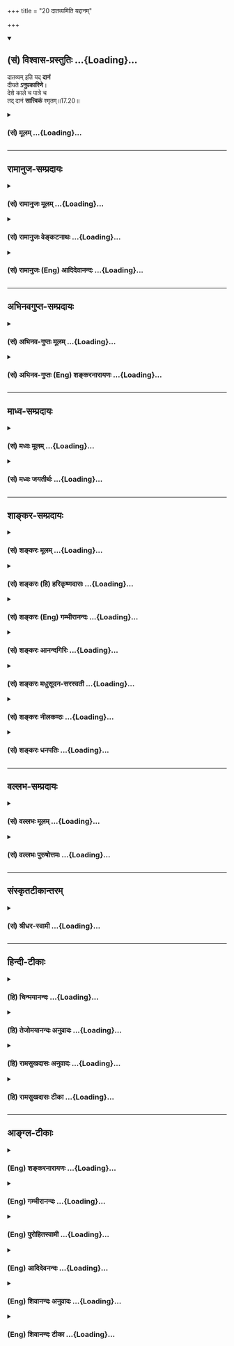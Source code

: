 +++
title = "20 दातव्यमिति यद्दानम्"

+++
<div class="js_include" newlevelforh1="2" title="(सं) विश्वास-प्रस्तुतिः" unfilled url="/mahAbhAratam/shlokashaH/06-bhIShma-parva/03-bhagavad-gItA-parva/saMskRtam/vishvAsa-prastutiH/17_shraddhA-traya-vibhA/20_dAtavyamiti_yaddA.md">
<details open><summary><h2>(सं) विश्वास-प्रस्तुतिः ...{Loading}...</h2></summary>

दातव्यम् इति यद् **दानं**  
दीयते **ऽनुपकारिणे**।  
देशे काले च पात्रे च  
तद् दानं **सात्त्विकं** स्मृतम्॥17.20॥
</details>
</div>
<div class="js_include collapsed" newlevelforh1="3" title="(सं) मूलम्" unfilled url="/mahAbhAratam/shlokashaH/06-bhIShma-parva/03-bhagavad-gItA-parva/saMskRtam/mUlam/17_shraddhA-traya-vibhA/20_dAtavyamiti_yaddA.md">
<details><summary><h3>(सं) मूलम् ...{Loading}...</h3></summary>

दातव्यमिति यद्दानं दीयतेऽनुपकारिणे।  
देशे काले च पात्रे च तद्दानं सात्त्विकं स्मृतम्।।17.20।।
</details>
</div>


_________________
## रामानुज-सम्प्रदायः
<div class="js_include collapsed" newlevelforh1="3" title="(सं) रामानुजः मूलम्" unfilled url="/mahAbhAratam/shlokashaH/06-bhIShma-parva/03-bhagavad-gItA-parva/saMskRtam/rAmAnujaH/mUlam/17_shraddhA-traya-vibhA/20_dAtavyamiti_yaddA.md">
<details><summary><h3>(सं) रामानुजः मूलम् ...{Loading}...</h3></summary>

।।17.20।। फलाभिसन्धिरहितं **दातव्यम् इति देशे काले पात्रे च अनुपकारिणे
यद् दानं दीयते तद् दानं सात्त्विकं स्मृतम्।**

</details>
</div>
<div class="js_include collapsed" newlevelforh1="3" title="(सं) रामानुजः वेङ्कटनाथः" unfilled url="/mahAbhAratam/shlokashaH/06-bhIShma-parva/03-bhagavad-gItA-parva/saMskRtam/rAmAnujaH/venkaTanAthaH/17_shraddhA-traya-vibhA/20_dAtavyamiti_yaddA.md">
<details><summary><h3>(सं) रामानुजः वेङ्कटनाथः ...{Loading}...</h3></summary>

  
  
।।17.20।। राजसे दानेफलमुद्दिश्य इति विशेषणादत्र
स्वर्गादिफलसङ्गनिवृत्तिरुक्ता। अनुपकारिणे इत्येतत्
दृष्टफलाभिसन्धिरहिताभिप्रायम्। दातव्यम्
इत्येतत्सात्त्विकतपःप्रभृतिष्विवाभिसन्ध्यन्तरव्युदासार्थमित्याह --
फलाभिसन्धिरहितमिति। यद्यप्यत्र पात्रमेवार्थतोऽनुपकारित्वेन विशेष्यते;
तथापि सम्प्रदानत्वद्रव्यप्रतिष्ठाधिकरणत्वयोर्विवक्षया चतुर्थीसप्तम्योः
सह प्रयोगः। पात्रे सिद्धेऽनुपकारिणे तस्मा इति वाऽन्वयः। पात्रे दीयते;
तच्चानुपकारिणे दीयत इति वा वाक्यभेदो ग्राह्यः। देशकालशब्दावत्र
दानार्हतया चोदितपुण्यदेशकालविषयौ। पात्रं तुन विद्यया केवलया जन्मना
(तपसा) वापि पात्रता। यस्य वृत्तमिमे चोक्ते तद्धि पात्रं प्रचक्षते
\[या.स्मृ.1।200\] इत्यादिभिर्विवक्षितम्।  
  

</details>
</div>
<div class="js_include collapsed" newlevelforh1="3" title="(सं) रामानुजः (Eng) आदिदेवानन्दः" unfilled url="/mahAbhAratam/shlokashaH/06-bhIShma-parva/03-bhagavad-gItA-parva/saMskRtam/rAmAnujaH/english/AdidevAnandaH/17_shraddhA-traya-vibhA/20_dAtavyamiti_yaddA.md">
<details><summary><h3>(सं) रामानुजः (Eng) आदिदेवानन्दः ...{Loading}...</h3></summary>

17.20 Gifts given without thought of return of favours and with the feelings, 'These gifts must be given,' at the proper places and time to a worthy person who makes no return - such gifts are said to be Sattvika.

</details>
</div>


_________________
## अभिनवगुप्त-सम्प्रदायः
<div class="js_include collapsed" newlevelforh1="3" title="(सं) अभिनव-गुप्तः मूलम्" unfilled url="/mahAbhAratam/shlokashaH/06-bhIShma-parva/03-bhagavad-gItA-parva/saMskRtam/abhinava-guptaH/mUlam/17_shraddhA-traya-vibhA/20_dAtavyamiti_yaddA.md">
<details><summary><h3>(सं) अभिनव-गुप्तः मूलम् ...{Loading}...</h3></summary>

।।17.20 -- 17.22।। दातव्यमित्यादि उदाहृतमित्यन्तम्। दातव्यमिति --
दद्यादिति नियोगमात्रं पालनीयमिति दोषाभिसंधानाय +++(S येषामभिसन्धाय;
दोषासन्धाय )+++। परिक्लिष्टं मितादिदोषात्। दानस्य चासत्करणं
तत्संप्रदानाद्यसत्करणात्। एवं लौकिकानां
सात्त्विकादित्रिप्रकाराशयानुसारेण क्रिया व्याख्याता।

</details>
</div>
<div class="js_include collapsed" newlevelforh1="3" title="(सं) अभिनव-गुप्तः (Eng) शङ्करनारायणः" unfilled url="/mahAbhAratam/shlokashaH/06-bhIShma-parva/03-bhagavad-gItA-parva/saMskRtam/abhinava-guptaH/english/shankaranArAyaNaH/17_shraddhA-traya-vibhA/20_dAtavyamiti_yaddA.md">
<details><summary><h3>(सं) अभिनव-गुप्तः (Eng) शङ्करनारायणः ...{Loading}...</h3></summary>

17.20 See Comment under 17.22

</details>
</div>


_________________
## माध्व-सम्प्रदायः
<div class="js_include collapsed" newlevelforh1="3" title="(सं) मध्वः मूलम्" unfilled url="/mahAbhAratam/shlokashaH/06-bhIShma-parva/03-bhagavad-gItA-parva/saMskRtam/madhvaH/mUlam/17_shraddhA-traya-vibhA/20_dAtavyamiti_yaddA.md">
<details><summary><h3>(सं) मध्वः मूलम् ...{Loading}...</h3></summary>

।।17.20।। Sri Madhvacharya did not comment on this sloka.,

</details>
</div>
<div class="js_include collapsed" newlevelforh1="3" title="(सं) मध्वः जयतीर्थः" unfilled url="/mahAbhAratam/shlokashaH/06-bhIShma-parva/03-bhagavad-gItA-parva/saMskRtam/madhvaH/jayatIrthaH/17_shraddhA-traya-vibhA/20_dAtavyamiti_yaddA.md">
<details><summary><h3>(सं) मध्वः जयतीर्थः ...{Loading}...</h3></summary>

।।17.20।। Sri Jayatirtha did not comment on this sloka.  
  

</details>
</div>


_________________
## शाङ्कर-सम्प्रदायः
<div class="js_include collapsed" newlevelforh1="3" title="(सं) शङ्करः मूलम्" unfilled url="/mahAbhAratam/shlokashaH/06-bhIShma-parva/03-bhagavad-gItA-parva/saMskRtam/shankaraH/mUlam/17_shraddhA-traya-vibhA/20_dAtavyamiti_yaddA.md">
<details><summary><h3>(सं) शङ्करः मूलम् ...{Loading}...</h3></summary>

।।17.20।। --,**दातव्यमिति** एवं मनः कृत्वा **यत् दानं दीयते अनुपकारिणे**
प्रत्युपकारासमर्थाय; समर्थायापि निरपेक्षं दीयते; **देशे** पुण्ये
कुरुक्षेत्रादौ; **काले** संक्रान्त्यादौ; **पात्रे च** षडङ्गविद्वेदपारग
इत्यादौ; **तत् दानं सात्त्विकं स्मृतम्**।।

</details>
</div>
<div class="js_include collapsed" newlevelforh1="3" title="(सं) शङ्करः (हि) हरिकृष्णदासः" unfilled url="/mahAbhAratam/shlokashaH/06-bhIShma-parva/03-bhagavad-gItA-parva/saMskRtam/shankaraH/hindI/harikRShNadAsaH/17_shraddhA-traya-vibhA/20_dAtavyamiti_yaddA.md">
<details><summary><h3>(सं) शङ्करः (हि) हरिकृष्णदासः ...{Loading}...</h3></summary>

।।17.20।। अब दानके भेद कहे जाते हैं --, जो दान देना ही उचित है मनमें ऐसा
विचार करके अनुपकारीको; जो कि प्रत्युपकार करनेमें समर्थ न हो; यदि समर्थ
हो तो भी जिससे प्रत्युपकार चाहा न गया हो; ऐसे अधिकारीको दिया जाता है तथा
जो कुरुक्षेत्र आदि पुण्यभूमिमें; संक्रान्ति आदि पुण्यकालमें और छहों
अङ्गोंके सहित वेदको जाननेवाले ब्राह्मण आदि श्रेष्ठ पात्रको दिया जाता है
वह दान सात्त्विक कहा गया है।

</details>
</div>
<div class="js_include collapsed" newlevelforh1="3" title="(सं) शङ्करः (Eng) गम्भीरानन्दः" unfilled url="/mahAbhAratam/shlokashaH/06-bhIShma-parva/03-bhagavad-gItA-parva/saMskRtam/shankaraH/english/gambhIrAnandaH/17_shraddhA-traya-vibhA/20_dAtavyamiti_yaddA.md">
<details><summary><h3>(सं) शङ्करः (Eng) गम्भीरानन्दः ...{Loading}...</h3></summary>

17.20 Tat, that; danam, gift; is smrtam, referred to; as sattvikam, born
of sattva; yat, which gift; is diyate, given; with the idea in mind
datavyam iti, that it ought to be given without consideration;
anupakarine, to one who will not serve in return, and even to oen who
can; and dese, at the (proper) place-in holy places like Kuruksetra etc.
; kale, at the (proper) time-during Sankranti \[During the passage of
the sun or any planetary body from one zodiacal sign into
another.-V.S.A.\] etc.; and patre, to a (proper) person-to one who is
versed in the Vedas together with their six branches, and such others.

</details>
</div>
<div class="js_include collapsed" newlevelforh1="3" title="(सं) शङ्करः आनन्दगिरिः" unfilled url="/mahAbhAratam/shlokashaH/06-bhIShma-parva/03-bhagavad-gItA-parva/saMskRtam/shankaraH/AnandagiriH/17_shraddhA-traya-vibhA/20_dAtavyamiti_yaddA.md">
<details><summary><h3>(सं) शङ्करः आनन्दगिरिः ...{Loading}...</h3></summary>

।।17.20।। क्रमप्राप्तं दानस्य गुणनिमित्तभेदमाह -- **इदानीमिति।**
दातव्यमित्येवं मनः कृत्वा दानमेव मया भाव्यं न फलमित्यभिसंधायेत्यर्थः।

</details>
</div>
<div class="js_include collapsed" newlevelforh1="3" title="(सं) शङ्करः मधुसूदन-सरस्वती" unfilled url="/mahAbhAratam/shlokashaH/06-bhIShma-parva/03-bhagavad-gItA-parva/saMskRtam/shankaraH/madhusUdana-sarasvatI/17_shraddhA-traya-vibhA/20_dAtavyamiti_yaddA.md">
<details><summary><h3>(सं) शङ्करः मधुसूदन-सरस्वती ...{Loading}...</h3></summary>

।।17.20।। इदानीं क्रमप्राप्तस्य दानस्य त्रैविध्यं दर्शयति त्रिभिः --
दातव्यमित्यादिभिः। दातव्यमेव,शास्त्रचोदनावशादित्येवं निश्चयेन नतु
फलाभिसन्धिना यद्दानं तुलापुरुषादि दीयते अनुपकारिणे,प्रत्युपकाराजनकाय;
देशे पुण्ये कुरुक्षेत्रादौ; काले च पुण्ये सूर्योपरागादौ; पात्रे चेति
चतुर्थ्यर्थे सप्तमी। कीदृशायानुपकारिणे दीयते पात्राय च विद्यातपोयुक्ताय;
पात्रे रक्षकायेति वा। विद्यातपोभ्यामात्मनो दातुश्च पालनक्षम एव
प्रतिगृह्णीयादिति शास्त्रादिति। तदेवंभूतं दानं सात्त्विकं स्मृतम्।

</details>
</div>
<div class="js_include collapsed" newlevelforh1="3" title="(सं) शङ्करः नीलकण्ठः" unfilled url="/mahAbhAratam/shlokashaH/06-bhIShma-parva/03-bhagavad-gItA-parva/saMskRtam/shankaraH/nIlakaNThaH/17_shraddhA-traya-vibhA/20_dAtavyamiti_yaddA.md">
<details><summary><h3>(सं) शङ्करः नीलकण्ठः ...{Loading}...</h3></summary>

।।17.20।। दातव्यमेवेति बुद्ध्या यद्दानं प्रदेयद्रव्यं दीयते न तु
फलमुद्दिश्य दीयते। कस्मै अनुपकारिणे प्रत्युपकारासमर्थाय। देशे
कुरुक्षेत्रादौ काले संक्रान्त्यादौ यद्दीयते तत्सात्त्विकमिति संबन्धः।
यच्च पात्रे दानं समर्पणं तदपि सात्त्विकमिति योजना। अत्र आद्यो दानशब्दः
कर्मणि व्युत्पन्नः प्रदेयद्रव्यवाची कर्मभूतः। तत्संयोगात्संप्रदाने
चतुर्थ्यपेक्षा। द्वितीयस्तु भावव्युत्पन्नस्त्यागमात्रवाची। तेन तत्र
पात्रभूते पुंसि न चतुर्थ्यपेक्षाकर्मणा यमभिप्रैति स संप्रदानम् इति हि
पारिभाषिक्याः संप्रदानसंज्ञाया अत्र कर्मविभक्त्यभावेनाप्रवृत्तेः तेन
पात्रे इति चतुर्थ्यर्थे सप्तमीति वा; पातृशब्दस्य चतुर्थीयमिति वा कल्पनं
व्यर्थमेव। दानशब्दस्यावृत्त्या च देशकालानुपकारित्वविशिष्टे दानमित्येका
कोटिः। पात्रे दानमित्यपरा। उभयसमुच्चये तु महान्गुण इति भावः।

</details>
</div>
<div class="js_include collapsed" newlevelforh1="3" title="(सं) शङ्करः धनपतिः" unfilled url="/mahAbhAratam/shlokashaH/06-bhIShma-parva/03-bhagavad-gItA-parva/saMskRtam/shankaraH/dhanapatiH/17_shraddhA-traya-vibhA/20_dAtavyamiti_yaddA.md">
<details><summary><h3>(सं) शङ्करः धनपतिः ...{Loading}...</h3></summary>

।।17.20।। एवं तपस्त्रैविध्यं विभज्य क्रमप्राप्तं दानत्रैविध्यं विभजन्नादौ
सात्त्विकं दानमुदाहरति। दातव्यमित्येवं मनः कृत्वा यद्दानं देयवस्तु
दीयतेऽनुपकारिणे प्रत्युपकारासमर्थायापि निरपेक्षं दीयते पुण्य देशे
कुरुक्षेत्रादौ काले संक्रान्यत्यादौ पात्रे च यद्दानं समर्पणं
षडङ्गविद्वेदपारगे इत्यादौ तद्दानं सात्त्विकं स्मृतम्। तथाच प्रथमदानशब्दः
कर्मव्यत्पत्त्या देयवस्तुपरः। चकारनुकृष्टस्तु भावव्युत्पत्त्या
समर्पणपरः। तेन यो देयद्रव्यवाची द्वितीयान्तस्तत्संयोगात्संप्रदाने
चतुर्थ्यपेक्षा। द्वितीयस्तु त्यागवाची प्रथमान्तः। तेन तत्र पात्रभूते
पुंसि न चतुर्थ्यर्थे सप्तमी। कीदृशायानुपकारिणे दीयते पात्राय च
विद्यातपोयुक्ताय च पात्रे कर्मविभक्त्यभावेनाप्रवृत्तेः एतेन पात्रे चेति
चतुर्थ्यर्थे सप्तमी। कीदृशायानुपकारिणे दीयते पात्राय च विद्यातपोयुक्ताय
च पात्रे रक्षकायेति वा विद्यातपोभ्यामात्मनो दातुश्च पालनक्षमएव
प्रतिगृह्णीयादिति शास्त्रादिति कल्पनं व्यर्थमेवेति बोध्यम्।

</details>
</div>


_________________
## वल्लभ-सम्प्रदायः
<div class="js_include collapsed" newlevelforh1="3" title="(सं) वल्लभः मूलम्" unfilled url="/mahAbhAratam/shlokashaH/06-bhIShma-parva/03-bhagavad-gItA-parva/saMskRtam/vallabhaH/mUlam/17_shraddhA-traya-vibhA/20_dAtavyamiti_yaddA.md">
<details><summary><h3>(सं) वल्लभः मूलम् ...{Loading}...</h3></summary>

।।17.20।। पूर्वप्रतिज्ञातं दानस्य त्रैविध्यमाह त्रिभिः -- दातव्यमिति।
सुबोधार्थः।

</details>
</div>
<div class="js_include collapsed" newlevelforh1="3" title="(सं) वल्लभः पुरुषोत्तमः" unfilled url="/mahAbhAratam/shlokashaH/06-bhIShma-parva/03-bhagavad-gItA-parva/saMskRtam/vallabhaH/puruShottamaH/17_shraddhA-traya-vibhA/20_dAtavyamiti_yaddA.md">
<details><summary><h3>(सं) वल्लभः पुरुषोत्तमः ...{Loading}...</h3></summary>

  
  
।।17.20।। अथ पूर्वप्रतिज्ञातदानत्रैविध्यमाह -- दातव्यमिति। धनं
मूलमनर्थानां इत्यादिवाक्यैः
सञ्चितानर्थकारित्वज्ञानपूर्वकदत्तेष्टभक्त्यादिसाधकत्वज्ञानेन दातव्यमिति
ज्ञात्वा अनुपकारिणे प्रत्युपकारासमर्थाय दीनायसीदत्कुटुम्बेभ्यः
इत्याद्युक्तधर्मविशिष्टाय यद्दानं दीयते; देशे कुरुक्षेत्रादौ ग्रहणादौ
चकारेण अकाले विवाहाद्युपस्थितौ याचमानाय पात्रे वेदविशारदाय चकारेण
अपात्रे बुभुक्षिताय यत्तद्दानं सात्त्विकं स्मृतं प्रसिद्धमित्यर्थः।  
  

</details>
</div>


_________________
## संस्कृतटीकान्तरम्
<div class="js_include collapsed" newlevelforh1="3" title="(सं) श्रीधर-स्वामी" unfilled url="/mahAbhAratam/shlokashaH/06-bhIShma-parva/03-bhagavad-gItA-parva/saMskRtam/shrIdhara-svAmI/17_shraddhA-traya-vibhA/20_dAtavyamiti_yaddA.md">
<details><summary><h3>(सं) श्रीधर-स्वामी ...{Loading}...</h3></summary>

।।17.20।। पूर्वं प्रतिज्ञातमेव दानस्य त्रैविध्यमाह **-- दातव्यमिति।**
दातव्यमित्येवं निश्चयेन यद्दानं दीयते; अनुपकारिणे,प्रत्युपकारासमर्थाय।
देशे कुरुक्षेत्रादौ; काले ग्रहणादौ; पात्रे चेति
देशकालादिसाहचर्यात्सप्तमी प्रयुक्ता। पात्रभूताय तपःश्रुतादिसंपन्नाय
ब्राह्मणायेत्यर्थः। यद्वा पात्र इति चतुर्थ्येवैषा। पात्रे इति तृजन्तं।
रक्षकायेत्यर्थः। स हि सर्वस्मादापद्गणाद्दातारं पातीति। यदेवंभूतं दानं
तत्सात्त्विकम्।

</details>
</div>


_________________
## हिन्दी-टीकाः
<div class="js_include collapsed" newlevelforh1="3" title="(हि) चिन्मयानन्दः" unfilled url="/mahAbhAratam/shlokashaH/06-bhIShma-parva/03-bhagavad-gItA-parva/hindI/chinmayAnandaH/17_shraddhA-traya-vibhA/20_dAtavyamiti_yaddA.md">
<details><summary><h3>(हि) चिन्मयानन्दः ...{Loading}...</h3></summary>

।।17.20।। दान को कर्तव्य समझकर दिये जाने पर वह सात्त्विक दान कहलाता है।
दान का ग्रहणकर्ता ऐसा व्यक्ति होना चाहिए जो प्रत्युपकार करने में असमर्थ
हो। इसी प्रकार दान देते समय देश; काल और पात्र की योग्यता का भी विचार
करना चाहिए। जिस देश काल में जिस वस्तु का अभाव हो; वही देशकाल उस वस्तु के
द्वारा प्राणियों की सेवा करने के लिए योग्य समझा जाता है जैसे अकालग्रस्त
प्रान्त में अन्नदान। योग्य पात्र से तात्पर्य अनाथ; दुखी; असमर्थ तथा
श्रेष्ठ आचरणों वाले विद्वान जनों से है। कुछ विद्वानों का यह मत है कि दान
देने में देश कालादि का विचार करने की कोई आवश्यकता नहीं है। जिस प्रकार एक
वृक्ष अपने फलों को सभी वर्गों के लोगों को देता है; उसी प्रकार मनुष्य को
अपने पास उपलब्ध वस्तुओं का दान करना चाहिए। अनेक लोगों को उपर्युक्त मत में
विश्वास रखकर तदनुसार दान करने में कठिनाई अनुभव होगी। अत गीता का यह कथन
उचित ही है कि मनुष्य को इस बात का विचार करना चाहिए कि उसका दान समाज के
योग्य पुरुषों को प्राप्त हो रहा है अथवा नहीं।

</details>
</div>
<div class="js_include collapsed" newlevelforh1="3" title="(हि) तेजोमयानन्दः अनुवादः" unfilled url="/mahAbhAratam/shlokashaH/06-bhIShma-parva/03-bhagavad-gItA-parva/hindI/tejomayAnandaH/anuvAdaH/17_shraddhA-traya-vibhA/20_dAtavyamiti_yaddA.md">
<details><summary><h3>(हि) तेजोमयानन्दः अनुवादः ...{Loading}...</h3></summary>

।।17.20।। "दान देना ही कर्तव्य है" - इस भाव से जो दान योग्य देश, काल को
देखकर ऐसे (योग्य) पात्र (व्यक्ति) को दिया जाता है, जिससे प्रत्युपकार की
अपेक्षा नहीं होती है, वह दान सात्त्विक माना गया है।।

</details>
</div>
<div class="js_include collapsed" newlevelforh1="3" title="(हि) रामसुखदासः अनुवादः" unfilled url="/mahAbhAratam/shlokashaH/06-bhIShma-parva/03-bhagavad-gItA-parva/hindI/rAmasukhadAsaH/anuvAdaH/17_shraddhA-traya-vibhA/20_dAtavyamiti_yaddA.md">
<details><summary><h3>(हि) रामसुखदासः अनुवादः ...{Loading}...</h3></summary>

।।17.20।। दान देना कर्तव्य है -- ऐसे भावसे जो दान देश, काल और पात्रके
प्राप्त होनेपर अनुपकारीको दिया जाता है, वह दान सात्त्विक कहा गया है।

</details>
</div>
<div class="js_include collapsed" newlevelforh1="3" title="(हि) रामसुखदासः टीका" unfilled url="/mahAbhAratam/shlokashaH/06-bhIShma-parva/03-bhagavad-gItA-parva/hindI/rAmasukhadAsaH/TIkA/17_shraddhA-traya-vibhA/20_dAtavyamiti_yaddA.md">
<details><summary><h3>(हि) रामसुखदासः टीका ...{Loading}...</h3></summary>

।।17.20।।***व्याख्या --***  इस श्लोकमें दानके दो विभाग हैं --,**(1)
दातव्यमिति यद्दानं दीयते अनुपकारिणे** और **(2) देशे काले च पात्रे
च।**दातव्यमिति ৷৷. देशे काले च पात्रे च -- **केवल देना ही मेरा कर्तव्य
है**। कारण कि मैंने वस्तुओंको स्वीकार किया है अर्थात् उन्हें अपना माना
है। जिसने वस्तुओंको स्वीकार किया है; उसीपर देनेकी जिम्मेवारी होती है।
अतः देनामात्र मेरा कर्तव्य है -- इस भावसे दान करना चाहिये। उसका यहाँ
क्या फल होगा और परलोकमें क्या फल होगा -- यह भाव बिलकुल नहीं होना चाहिये।
दातव्य का तात्पर्य ही त्यागमें है। अब किसको दिया जाय तो कहते हैं --
**दीयतेऽनुपकारिणे** अर्थात् जिसने पहले कभी हमारा उपकार किया ही नहीं; अभी
भी उपकार नहीं करता है और आगे हमारा उपकार करेगा; ऐसी सम्भावना भी नहीं है
-- ऐसे अनुपकारी को निष्कामभावसे देना चाहिये। इसका तात्पर्य यह नहीं है कि
जिसने हमारा उपकार किया है; उसको न दे; प्रत्युत जिसने हमारा उपकार किया
है; उसे देनेमें दान न माने। कारण कि केवल देनेमात्रसे सच्चे उपकारका बदला
नहीं चुकाया जा सकता। अतः उपकारीकी भी अवश्य सेवासहायता करनी चाहिये; पर
उसको दानमें भरती नहीं करना चाहिये। उपकारकी आशा रखकर देनेसे वह दान राजसी
हो जाता है।  
  
**देशे काले च पात्रे च (टिप्पणी प₀ 857)** पदोंके दो अर्थ होते हैं --,(1)
जिस देशमें जो चीज नहीं है और उस चीजकी आवश्यकता है; उस देशमें वह चीज देना
जिस समय जिस चीजकी आवश्यकता है; उस समय वह चीज देना और जिसके पास जो चीज
नहीं है और उसकी आवश्यकता है; उस अभावग्रस्तको वह चीज देना। ,(2) गङ्गा;
यमुना; गोदावरी आदि नदियाँ और कुरुक्षेत्र; प्रयागराज; काशी आदि पवित्र देश
प्राप्त होनेपर दान देना अमावस्या; पूर्णिमा; व्यतिपात; अक्षय तृतीया;
संक्रान्ति आदि पवित्र काल प्राप्त होनेपर दान देना और वेदपाठी ब्राह्मण;
सद्गुणीसदाचारी भिक्षुक आदि उत्तम पात्र प्राप्त होनेपर दान देना।**देशे
काले च पात्रे च** पदोंसे उपर्युक्त दोनों ही अर्थ लेने चाहिये।**तद्दानं
सात्त्विकं स्मृतम् --** ऐसा दिया हुआ दान सात्त्विक कहा जाता है। तात्पर्य
यह है कि सम्पूर्ण सृष्टिकी जितनी चीजें हैं; वे सबकी हैं और सबके लिये
हैं; अपनी व्यक्तिगत नहीं हैं। इसलिये अनुपकारी व्यक्तिको भी जिस चीज --
वस्तुकी आवश्यकता हो; वह चीज उसीकी समझकर उसको देनी चाहिये। जिसके पास वह
वस्तु पहुँचेगी; वह उसीका हक है क्योंकि यदि उसकी वस्तु नहीं है; तो दूसरा
व्यक्ति चाहते हुए भी उसे वह वस्तु दे सकेगा नहीं। इसलिये पहलेसे यह समझे
कि उसकी ही वस्तु उसको देनी है; अपनी वस्तु (अपनी मानकर) उसको नहीं देनी
है। तात्पर्य यह है कि जो वस्तु अपनी नहीं है और अपने पास है अर्थात् उसको
हमने अपनी मान रखी है; उस वस्तुको अपनी न माननेके लिये उसकी समझकर उसीको
देनी है। इस प्रकार जिस दानको देनेसे वस्तु; फल और क्रियाके साथ अपना
सम्बन्धविच्छेद होता है; वह दान सात्त्विक कहा जाता है।  
  

</details>
</div>


_________________
## आङ्ग्ल-टीकाः
<div class="js_include collapsed" newlevelforh1="3" title="(Eng) शङ्करनारायणः" unfilled url="/mahAbhAratam/shlokashaH/06-bhIShma-parva/03-bhagavad-gItA-parva/english/shankaranArAyaNaH/17_shraddhA-traya-vibhA/20_dAtavyamiti_yaddA.md">
<details><summary><h3>(Eng) शङ्करनारायणः ...{Loading}...</h3></summary>

17.20. A gift which is given with the thought that 'One must give' and is given in a proper place, and at correct time to a worthy person,
incapable of obliging in return-that gift is held to be of the Sattva.

</details>
</div>
<div class="js_include collapsed" newlevelforh1="3" title="(Eng) गम्भीरानन्दः" unfilled url="/mahAbhAratam/shlokashaH/06-bhIShma-parva/03-bhagavad-gItA-parva/english/gambhIrAnandaH/17_shraddhA-traya-vibhA/20_dAtavyamiti_yaddA.md">
<details><summary><h3>(Eng) गम्भीरानन्दः ...{Loading}...</h3></summary>

17.20 That gift is referred to as born of sattva which gift is given with the idea that it ought to be given, to one who will not serve in return, and at the (proper) place, (proper) time and to a (proper)
person.

</details>
</div>
<div class="js_include collapsed" newlevelforh1="3" title="(Eng) पुरोहितस्वामी" unfilled url="/mahAbhAratam/shlokashaH/06-bhIShma-parva/03-bhagavad-gItA-parva/english/purohitasvAmI/17_shraddhA-traya-vibhA/20_dAtavyamiti_yaddA.md">
<details><summary><h3>(Eng) पुरोहितस्वामी ...{Loading}...</h3></summary>

17.20 The gift which is given without thought of recompense, in the belief that it ought to be made, in a fit place, at an opportune time and to a deserving person - such a gift is Pure.

</details>
</div>
<div class="js_include collapsed" newlevelforh1="3" title="(Eng) आदिदेवनन्दः" unfilled url="/mahAbhAratam/shlokashaH/06-bhIShma-parva/03-bhagavad-gItA-parva/english/AdidevanandaH/17_shraddhA-traya-vibhA/20_dAtavyamiti_yaddA.md">
<details><summary><h3>(Eng) आदिदेवनन्दः ...{Loading}...</h3></summary>

17.20 Gifts given with the feeling, that it is one's own duty to give to one who makes no return, at the proper place and time to the deserving person - that is said to be Sattvika.

</details>
</div>
<div class="js_include collapsed" newlevelforh1="3" title="(Eng) शिवानन्दः अनुवादः" unfilled url="/mahAbhAratam/shlokashaH/06-bhIShma-parva/03-bhagavad-gItA-parva/english/shivAnandaH/anuvAdaH/17_shraddhA-traya-vibhA/20_dAtavyamiti_yaddA.md">
<details><summary><h3>(Eng) शिवानन्दः अनुवादः ...{Loading}...</h3></summary>

17.20 That gift which is given to one who does nothing in return,
knowing it to be a duty to give in a fit place and time to a worthy person, that gift is held to be Sattvic.

</details>
</div>
<div class="js_include collapsed" newlevelforh1="3" title="(Eng) शिवानन्दः टीका" unfilled url="/mahAbhAratam/shlokashaH/06-bhIShma-parva/03-bhagavad-gItA-parva/english/shivAnandaH/TIkA/17_shraddhA-traya-vibhA/20_dAtavyamiti_yaddA.md">
<details><summary><h3>(Eng) शिवानन्दः टीका ...{Loading}...</h3></summary>

17.20 दातव्यम् ought to be given; इति thus; यत् that; दानम् gift; दीयते
is given; अनुपकारिणे to one who does no service (in return); देशे in a fit place; काले in time; च and; पात्रे to a worthy person; च and; तत्
that; दानम् gift; सात्त्विकम् Sattvic; स्मृतम् is held to be.Commentary The gift should be given to one who cannot return the good or to one from whom no such return is expected.It is necessary to be in Kurukshetra or Varanasi or any part of the world that is eally sacred when one offes gifts. The time should be during solar or lunar eclips or an eally auspicious occasion.Worthy A pious person who is a Tapasvin;
who is well versed in the scriptures (the Vedas and the,Vedangas); who is able to protect himself and the donor; etc.At such a time and such a place there shoule be a person worthy to receive the gift; a person who is the very incarnation of purity; the very abode of good conduct. A gift may be freely given to such a highly deserving person. The donor should not boast of his charity.

</details>
</div>
